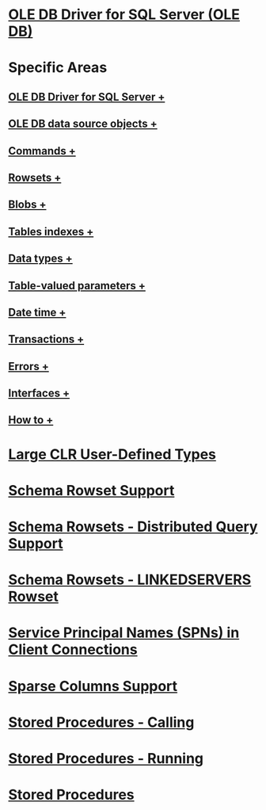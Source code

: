 # [OLE DB Driver for SQL Server (OLE DB)](oledb-driver-for-sql-server-ole-db.md)

# Specific Areas
## [OLE DB Driver for SQL Server +](../../oledb/ole-db-driver/creating-a-oledb-driver-for-sql-server-application.md)
## [OLE DB data source objects +](../../oledb/ole-db-data-source-objects/data-source-objects-ole-db.md)
## [Commands +](../../oledb/ole-db-commands/commands.md)
## [Rowsets +](../../oledb/ole-db-rowsets/rowsets.md)
## [Blobs +](../../oledb/ole-db-blobs/blobs-and-ole-objects.md)
## [Tables indexes +](../../oledb/ole-db-tables-indexes/tables-and-indexes.md)
## [Data types +](../../oledb/ole-db-data-types/data-types-ole-db.md)
## [Table-valued parameters +](../../oledb/ole-db-table-valued-parameters/table-valued-parameters-ole-db.md)
## [Date time +](../../oledb/ole-db-date-time/date-and-time-improvements-ole-db.md)
## [Transactions +](../../oledb/ole-db-transactions/transactions.md)
## [Errors +](../../oledb/ole-db-errors/errors.md)
## [Interfaces +](../../oledb/ole-db-interfaces/oledb-driver-for-sql-server-ole-db-interfaces.md)
## [How to +](../../oledb/ole-db-how-to/ole-db-how-to-topics.md)

# [Large CLR User-Defined Types](large-clr-user-defined-types-ole-db.md)
# [Schema Rowset Support](schema-rowset-support-ole-db.md)
# [Schema Rowsets - Distributed Query Support](schema-rowsets-distributed-query-support.md)
# [Schema Rowsets - LINKEDSERVERS Rowset](schema-rowsets-linkedservers-rowset.md)
# [Service Principal Names (SPNs) in Client Connections](service-principal-names-spns-in-client-connections-ole-db.md)
# [Sparse Columns Support](sparse-columns-support-ole-db.md)
# [Stored Procedures - Calling](stored-procedures-calling.md)
# [Stored Procedures - Running](stored-procedures-running.md)
# [Stored Procedures](stored-procedures.md)
